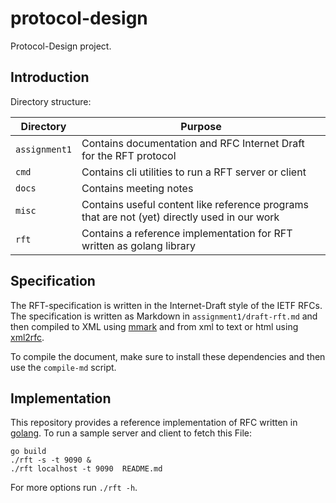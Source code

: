 # protocol-design

Protocol-Design project.

## Introduction

Directory structure:

| Directory       | Purpose       |
|-----------------|-----------------------------------------------------------------------------------------------|
| `assignment1`   | Contains documentation and RFC Internet Draft for the RFT protocol                            |
| `cmd`           | Contains cli utilities to run a RFT server or client                                          |
| `docs`          | Contains meeting notes                                                                        |
| `misc`          | Contains useful content like reference programs that are not (yet) directly used in our work  |
| `rft`           | Contains a reference implementation for RFT written as golang library                         |


## Specification

The RFT-specification is written in the Internet-Draft style of the IETF RFCs.
The specification is written as Markdown in `assignment1/draft-rft.md` and then
compiled to XML using [mmark](https://github.com/mmarkdown/mmark/) and from xml to text or html using [xml2rfc](https://xml2rfc.tools.ietf.org/).

To compile the document, make sure to install these dependencies and then use
the `compile-md` script.

## Implementation

This repository provides a reference implementation of RFC written in
[golang](https://golang.org/). To run a sample server and client to fetch
this File:

```shell
go build
./rft -s -t 9090 &
./rft localhost -t 9090  README.md
```

For more options run `./rft -h`.

